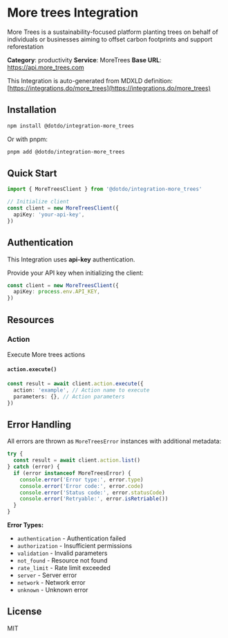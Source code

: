 # More trees Integration

More Trees is a sustainability-focused platform planting trees on behalf of individuals or businesses aiming to offset carbon footprints and support reforestation

**Category**: productivity
**Service**: MoreTrees
**Base URL**: https://api.more_trees.com

This Integration is auto-generated from MDXLD definition: [https://integrations.do/more_trees](https://integrations.do/more_trees)

## Installation

```bash
npm install @dotdo/integration-more_trees
```

Or with pnpm:

```bash
pnpm add @dotdo/integration-more_trees
```

## Quick Start

```typescript
import { MoreTreesClient } from '@dotdo/integration-more_trees'

// Initialize client
const client = new MoreTreesClient({
  apiKey: 'your-api-key',
})
```

## Authentication

This Integration uses **api-key** authentication.

Provide your API key when initializing the client:

```typescript
const client = new MoreTreesClient({
  apiKey: process.env.API_KEY,
})
```

## Resources

### Action

Execute More trees actions

#### `action.execute()`

```typescript
const result = await client.action.execute({
  action: 'example', // Action name to execute
  parameters: {}, // Action parameters
})
```

## Error Handling

All errors are thrown as `MoreTreesError` instances with additional metadata:

```typescript
try {
  const result = await client.action.list()
} catch (error) {
  if (error instanceof MoreTreesError) {
    console.error('Error type:', error.type)
    console.error('Error code:', error.code)
    console.error('Status code:', error.statusCode)
    console.error('Retryable:', error.isRetriable())
  }
}
```

**Error Types:**

- `authentication` - Authentication failed
- `authorization` - Insufficient permissions
- `validation` - Invalid parameters
- `not_found` - Resource not found
- `rate_limit` - Rate limit exceeded
- `server` - Server error
- `network` - Network error
- `unknown` - Unknown error

## License

MIT
